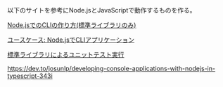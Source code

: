 以下のサイトを参考にNode.jsとJavaScriptで動作するものを作る。

[Node.jsでのCLIの作り方(標準ライブラリのみ)](https://qiita.com/toshi-toma/items/ea76b8894e7771d47e10)

[ユースケース: Node.jsでCLIアプリケーション](https://jsprimer.net/use-case/nodecli/)

[標準ライブラリによるユニットテスト実行](https://jsprimer.net/use-case/nodecli/refactor-and-unittest/)

https://dev.to/josunlp/developing-console-applications-with-nodejs-in-typescript-343i



